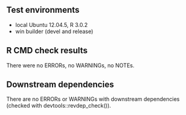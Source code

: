 ## Test environments
* local Ubuntu 12.04.5, R 3.0.2
* win builder (devel and release)

## R CMD check results
There were no ERRORs, no WARNINGs, no NOTEs.

## Downstream dependencies
There are no ERRORs or WARNINGs with downstream dependencies (checked with devtools::revdep_check()).
